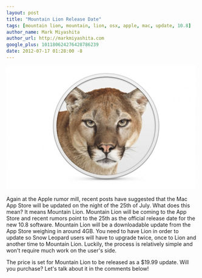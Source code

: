 ```yaml
---
layout: post
title: "Mountain Lion Release Date"
tags: [mountain lion, mountain, lion, osx, apple, mac, update, 10.8]
author_name: Mark Miyashita
author_url: http://markmiyashita.com
google_plus: 101180624276428786239
date: 2012-07-17 01:28:00 -8
---
```


<img class="clear blog-image-full-border" src="/images/os-x-mountain-lion.jpeg" title="Mountain Lion">

Again at the Apple rumor mill, recent posts have suggested that the Mac App Store will be updated on the night of the 25th of July. What does this mean? It means Mountain Lion. Mountain Lion will be coming to the App Store and recent rumors point to the 25th as the official release date for the new 10.8 software. Mountain Lion will be a downloadable update from the App Store weighing in around 4GB. You need to have Lion in order to update so Snow Leopard users will have to upgrade twice, once to Lion and another time to Mountain Lion. Luckily, the process is relatively simple and won't require much work on the user's side. 

The price is set for Mountain Lion to be released as a $19.99 update. Will you purchase? Let's talk about it in the comments below!
